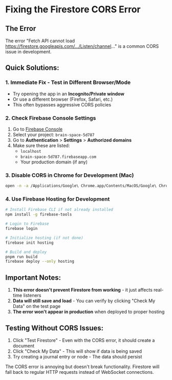 # Fixing the Firestore CORS Error

## The Error
The error "Fetch API cannot load https://firestore.googleapis.com/.../Listen/channel..." is a common CORS issue in development.

## Quick Solutions:

### 1. **Immediate Fix - Test in Different Browser/Mode**
- Try opening the app in an **Incognito/Private window**
- Or use a different browser (Firefox, Safari, etc.)
- This often bypasses aggressive CORS policies

### 2. **Check Firebase Console Settings**
1. Go to [Firebase Console](https://console.firebase.google.com)
2. Select your project: `brain-space-5d787`
3. Go to **Authentication** > **Settings** > **Authorized domains**
4. Make sure these are listed:
   - `localhost`
   - `brain-space-5d787.firebaseapp.com`
   - Your production domain (if any)

### 3. **Disable CORS in Chrome for Development** (Mac)
```bash
open -n -a /Applications/Google\ Chrome.app/Contents/MacOS/Google\ Chrome --args --user-data-dir="/tmp/chrome_dev_test" --disable-web-security
```

### 4. **Use Firebase Hosting for Development**
```bash
# Install Firebase CLI if not already installed
npm install -g firebase-tools

# Login to Firebase
firebase login

# Initialize hosting (if not done)
firebase init hosting

# Build and deploy
pnpm run build
firebase deploy --only hosting
```

## Important Notes:

1. **This error doesn't prevent Firestore from working** - it just affects real-time listeners
2. **Data will still save and load** - You can verify by clicking "Check My Data" on the test page
3. **The error won't appear in production** when deployed to proper hosting

## Testing Without CORS Issues:

1. Click "Test Firestore" - Even with the CORS error, it should create a document
2. Click "Check My Data" - This will show if data is being saved
3. Try creating a journal entry or node - The data should persist

The CORS error is annoying but doesn't break functionality. Firestore will fall back to regular HTTP requests instead of WebSocket connections.